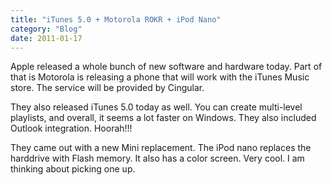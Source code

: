 ```yaml
---
title: "iTunes 5.0 + Motorola ROKR + iPod Nano"
category: "Blog"
date: 2011-01-17
---
```



Apple released a whole bunch of new software and hardware today. Part of that is Motorola is releasing a phone that will work with the iTunes Music store. The service will be provided by Cingular.

They also released iTunes 5.0 today as well. You can create multi-level playlists, and overall, it seems a lot faster on Windows. They also included Outlook integration. Hoorah!!!

They came out with a new Mini replacement. The iPod nano replaces the harddrive with Flash memory. It also has a color screen. Very cool. I am thinking about picking one up.